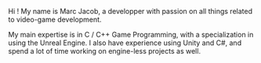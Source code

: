 Hi ! My name is Marc Jacob, a developper with passion on all things related to video-game development.

My main expertise is in C / C++ Game Programming, with a specialization in using the Unreal Engine. I also have experience using Unity and C#, and spend a lot of time working on engine-less projects as well.

<!---
MarcJacob/MarcJacob is a ✨ special ✨ repository because its `README.md` (this file) appears on your GitHub profile.
You can click the Preview link to take a look at your changes.
--->
